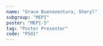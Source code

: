 ```yaml
---
name: "Grace Buenaventura, Sheryl"
subgroup: "MEPI"
poster: "MEPI-5"
tag: "Poster Presenter"
code: "PS01"
---
```

